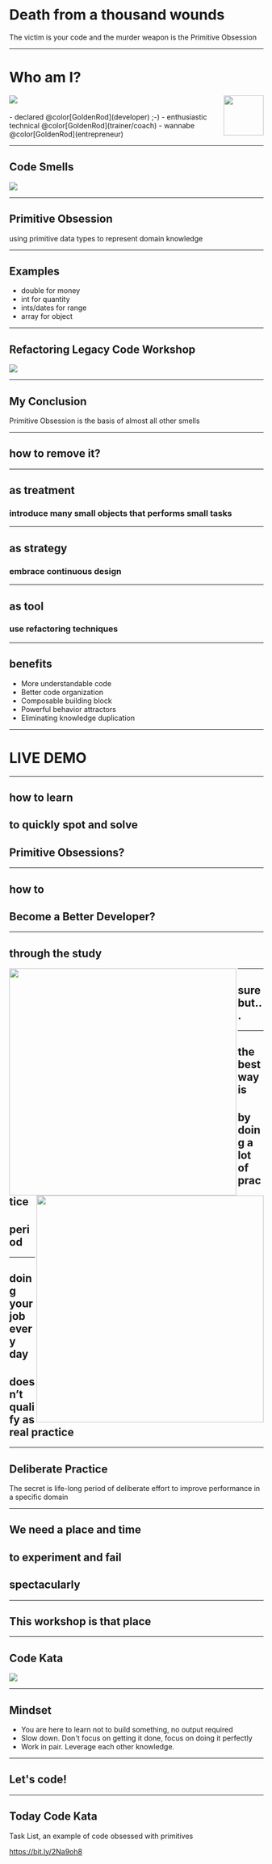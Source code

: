 # Death from a thousand wounds
The victim is your code and the murder weapon is the Primitive Obsession

---
# Who am I?
<img align="left" src="assets/doubleloop.png">
<img align="right" height="79" src="assets/avanscoperta-bianco.png">
<br /><br />
- declared @color[GoldenRod](developer) ;-)
- enthusiastic technical @color[GoldenRod](trainer/coach)
- wannabe @color[GoldenRod](entrepreneur)

---

## Code Smells
<img align="center" src="assets/code-smells3.png">

---

## Primitive Obsession
using primitive data types to represent domain knowledge

---

## Examples
- double for money
- int for quantity
- ints/dates for range
- array for object

---

## Refactoring Legacy Code Workshop
<img align="center" src="assets/workshop2.png">

---

## My Conclusion
Primitive Obsession is the basis of almost all other smells

---

## how to remove it?

---

## as treatment
### introduce many small objects that performs small tasks

---

## as strategy
### embrace continuous design

---

## as tool
### use refactoring techniques

---

## benefits
- More understandable code
- Better code organization
- Composable building block
- Powerful behavior attractors
- Eliminating knowledge duplication

---

# LIVE DEMO

---

## how to learn
## to quickly spot and solve
## Primitive Obsessions?

---

## how to
## Become a Better Developer?

---

## through the study
<img align="left" height="450" src="assets/refactoring-book1.jpg">
<img align="right" height="450" src="assets/refactoring-book2.jpg">

---

## sure but...

---

## the best way is 
## by doing a lot of practice
## period

---

## doing your job every day
## doesn’t qualify as real practice

--- 

## Deliberate Practice
The secret is life-long period of deliberate effort to improve performance in a specific domain

---

## We need a place and time
## to experiment and fail
## spectacularly

---

## This workshop is that place

---

## Code Kata
<img align="center" src="assets/code-kata.png">

---

## Mindset
- You are here to learn not to build something, no output required
- Slow down. Don't focus on getting it done, focus on doing it perfectly
- Work in pair. Leverage each other knowledge.

---

## Let's code!

---

## Today Code Kata

Task List, an example of code obsessed with primitives

https://bit.ly/2Na9oh8